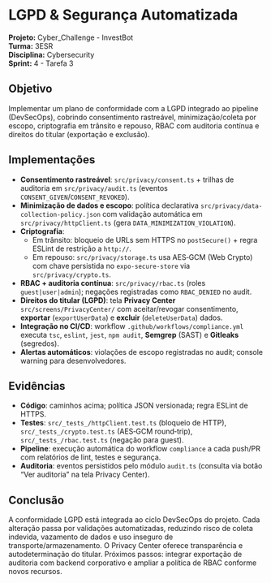 # LGPD & Segurança Automatizada 

**Projeto:** Cyber_Challenge - InvestBot  
**Turma:** 3ESR  
**Disciplina:** Cybersecurity  
**Sprint:** 4 - Tarefa 3

## Objetivo
Implementar um plano de conformidade com a LGPD integrado ao pipeline (DevSecOps), cobrindo consentimento rastreável, minimização/coleta por escopo, criptografia em trânsito e repouso, RBAC com auditoria contínua e direitos do titular (exportação e exclusão).

## Implementações
- **Consentimento rastreável**: `src/privacy/consent.ts` + trilhas de auditoria em `src/privacy/audit.ts` (eventos `CONSENT_GIVEN`/`CONSENT_REVOKED`).
- **Minimização de dados e escopo**: política declarativa `src/privacy/data-collection-policy.json` com validação automática em `src/privacy/httpClient.ts` (gera `DATA_MINIMIZATION_VIOLATION`).
- **Criptografia**: 
  - Em trânsito: bloqueio de URLs sem HTTPS no `postSecure()` + regra ESLint de restrição a `http://`.  
  - Em repouso: `src/privacy/storage.ts` usa AES‑GCM (Web Crypto) com chave persistida no `expo-secure-store` via `src/privacy/crypto.ts`.
- **RBAC + auditoria contínua**: `src/privacy/rbac.ts` (roles `guest|user|admin`); negações registradas como `RBAC_DENIED` no audit.
- **Direitos do titular (LGPD)**: tela **Privacy Center** `src/screens/PrivacyCenter/` com aceitar/revogar consentimento, **exportar** (`exportUserData`) e **excluir** (`deleteUserData`) dados.
- **Integração no CI/CD**: workflow `.github/workflows/compliance.yml` executa `tsc`, `eslint`, `jest`, `npm audit`, **Semgrep** (SAST) e **Gitleaks** (segredos).
- **Alertas automáticos**: violações de escopo registradas no audit; console warning para desenvolvedores.

## Evidências
- **Código**: caminhos acima; política JSON versionada; regra ESLint de HTTPS.
- **Testes**: `src/_tests_/httpClient.test.ts` (bloqueio de HTTP), `src/_tests_/crypto.test.ts` (AES‑GCM round‑trip), `src/_tests_/rbac.test.ts` (negação para guest).
- **Pipeline**: execução automática do workflow `compliance` a cada push/PR com relatórios de lint, testes e segurança.
- **Auditoria**: eventos persistidos pelo módulo `audit.ts` (consulta via botão “Ver auditoria” na tela Privacy Center).

## Conclusão
A conformidade LGPD está integrada ao ciclo DevSecOps do projeto. Cada alteração passa por validações automatizadas, reduzindo risco de coleta indevida, vazamento de dados e uso inseguro de transporte/armazenamento. O Privacy Center oferece transparência e autodeterminação do titular. Próximos passos: integrar exportação de auditoria com backend corporativo e ampliar a política de RBAC conforme novos recursos.
